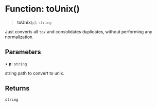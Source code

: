 # Function: toUnix()

> **toUnix**(`p`): `string`

Just converts all `to/` and consolidates duplicates, without performing any normalization.

## Parameters

• **p**: `string`

string path to convert to unix.

## Returns

`string`
